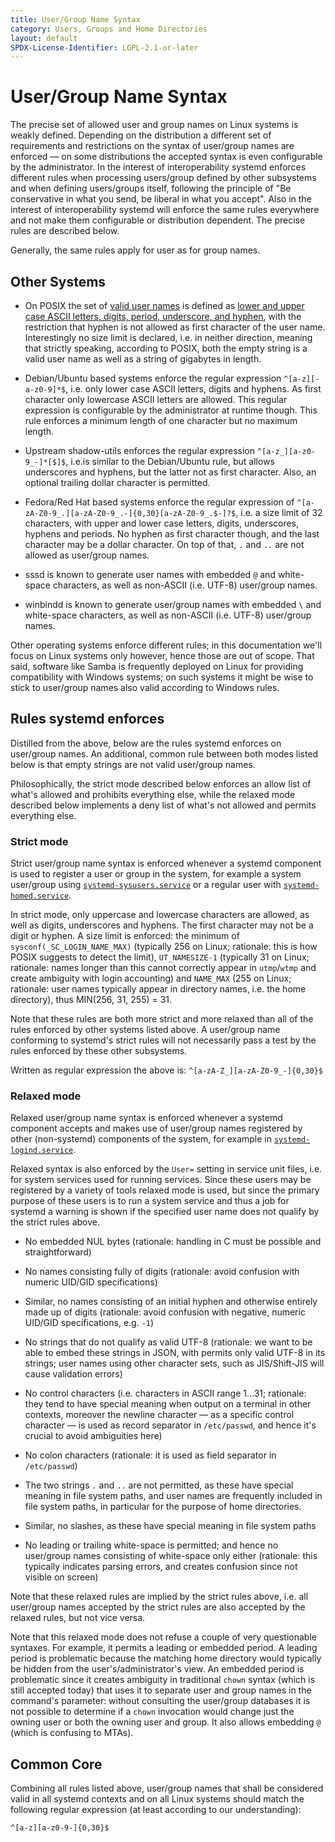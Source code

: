 ```yaml
---
title: User/Group Name Syntax
category: Users, Groups and Home Directories
layout: default
SPDX-License-Identifier: LGPL-2.1-or-later
---
```


# User/Group Name Syntax

The precise set of allowed user and group names on Linux systems is weakly defined.
Depending on the distribution a different set of requirements and
restrictions on the syntax of user/group names are enforced — on some
distributions the accepted syntax is even configurable by the administrator.
In the interest of interoperability systemd enforces different rules when
processing users/group defined by other subsystems and when defining users/groups
itself, following the principle of "Be conservative in what you send, be liberal in what you accept".
Also in the interest of interoperability systemd will enforce the same rules everywhere and not make them configurable or distribution dependent.
The precise rules are described below.

Generally, the same rules apply for user as for group names.

## Other Systems

* On POSIX the set of
  [valid user names](https://pubs.opengroup.org/onlinepubs/9699919799/basedefs/V1_chap03.html#tag_03_437)
  is defined as
  [lower and upper case ASCII letters, digits, period, underscore, and hyphen](https://pubs.opengroup.org/onlinepubs/9699919799/basedefs/V1_chap03.html#tag_03_282),
  with the restriction that hyphen is not allowed as first character of the user name.
  Interestingly no size limit is declared, i.e. in neither
  direction, meaning that strictly speaking, according to POSIX, both the empty
  string is a valid user name as well as a string of gigabytes in length.

* Debian/Ubuntu based systems enforce the regular expression `^[a-z][-a-z0-9]*$`, i.e.
  only lower case ASCII letters, digits and hyphens.
  As first character only lowercase ASCII letters are allowed.
  This regular expression is configurable by the administrator at runtime though.
  This rule enforces a minimum length of one character but no maximum length.

* Upstream shadow-utils enforces the regular expression
  `^[a-z_][a-z0-9_-]*[$]$`, i.e.is similar to the Debian/Ubuntu rule,
  but allows underscores and hyphens, but the latter not as first character.
  Also, an optional trailing dollar character is permitted.

* Fedora/Red Hat based systems enforce the regular expression of
  `^[a-zA-Z0-9_.][a-zA-Z0-9_.-]{0,30}[a-zA-Z0-9_.$-]?$`, i.e. a size limit of
  32 characters, with upper and lower case letters, digits, underscores, hyphens and periods.
  No hyphen as first character though, and the last character may be a dollar character.
  On top of that, `.` and `..` are not allowed as user/group names.

* sssd is known to generate user names with embedded `@` and white-space
  characters, as well as non-ASCII (i.e. UTF-8) user/group names.

* winbindd is known to generate user/group names with embedded `\` and
  white-space characters, as well as non-ASCII (i.e. UTF-8) user/group names.

Other operating systems enforce different rules; in this documentation we'll
focus on Linux systems only however, hence those are out of scope.
That said, software like Samba is frequently deployed on Linux for providing compatibility
with Windows systems; on such systems it might be wise to stick to user/group
names also valid according to Windows rules.

## Rules systemd enforces

Distilled from the above, below are the rules systemd enforces on user/group names.
An additional, common rule between both modes listed below is that empty strings are not valid user/group names.

Philosophically, the strict mode described below enforces an allow list of
what's allowed and prohibits everything else, while the relaxed mode described
below implements a deny list of what's not allowed and permits everything else.

### Strict mode

Strict user/group name syntax is enforced whenever a systemd component is used
to register a user or group in the system, for example a system user/group
using
[`systemd-sysusers.service`](https://www.freedesktop.org/software/systemd/man/systemd-sysusers.html)
or a regular user with
[`systemd-homed.service`](https://www.freedesktop.org/software/systemd/man/systemd-homed.html).

In strict mode, only uppercase and lowercase characters are allowed, as well as
digits, underscores and hyphens.
The first character may not be a digit or hyphen. A size limit is enforced: the minimum of `sysconf(_SC_LOGIN_NAME_MAX)`
(typically 256 on Linux; rationale: this is how POSIX suggests to detect the
limit), `UT_NAMESIZE-1` (typically 31 on Linux; rationale: names longer than
this cannot correctly appear in `utmp`/`wtmp` and create ambiguity with login
accounting) and `NAME_MAX` (255 on Linux; rationale: user names typically
appear in directory names, i.e. the home directory), thus MIN(256, 31, 255) = 31.

Note that these rules are both more strict and more relaxed than all of the
rules enforced by other systems listed above.
A user/group name conforming to systemd's strict rules will not necessarily pass a test by the rules enforced
by these other subsystems.

Written as regular expression the above is: `^[a-zA-Z_][a-zA-Z0-9_-]{0,30}$`

### Relaxed mode

Relaxed user/group name syntax is enforced whenever a systemd component accepts
and makes use of user/group names registered by other (non-systemd)
components of the system, for example in
[`systemd-logind.service`](https://www.freedesktop.org/software/systemd/man/systemd-logind.html).

Relaxed syntax is also enforced by the `User=` setting in service unit files,
i.e. for system services used for running services.
Since these users may be registered by a variety of tools relaxed mode is used, but since the primary
purpose of these users is to run a system service and thus a job for systemd a
warning is shown if the specified user name does not qualify by the strict
rules above.

* No embedded NUL bytes (rationale: handling in C must be possible and
  straightforward)

* No names consisting fully of digits (rationale: avoid confusion with numeric
  UID/GID specifications)

* Similar, no names consisting of an initial hyphen and otherwise entirely made
  up of digits (rationale: avoid confusion with negative, numeric UID/GID
  specifications, e.g. `-1`)

* No strings that do not qualify as valid UTF-8 (rationale: we want to be able
  to embed these strings in JSON, with permits only valid UTF-8 in its strings;
  user names using other character sets, such as JIS/Shift-JIS will cause
  validation errors)

* No control characters (i.e. characters in ASCII range 1…31; rationale: they
  tend to have special meaning when output on a terminal in other contexts,
  moreover the newline character — as a specific control character — is used as
  record separator in `/etc/passwd`, and hence it's crucial to avoid
  ambiguities here)

* No colon characters (rationale: it is used as field separator in `/etc/passwd`)

* The two strings `.` and `..` are not permitted, as these have special meaning
  in file system paths, and user names are frequently included in file system
  paths, in particular for the purpose of home directories.

* Similar, no slashes, as these have special meaning in file system paths

* No leading or trailing white-space is permitted; and hence no user/group names
  consisting of white-space only either (rationale: this typically indicates
  parsing errors, and creates confusion since not visible on screen)

Note that these relaxed rules are implied by the strict rules above, i.e. all
user/group names accepted by the strict rules are also accepted by the relaxed
rules, but not vice versa.

Note that this relaxed mode does not refuse a couple of very questionable syntaxes.
For example, it permits a leading or embedded period.
A leading period is problematic because the matching home directory would typically be hidden
from the user's/administrator's view.
An embedded period is problematic since it creates ambiguity in traditional `chown` syntax (which is still accepted
today) that uses it to separate user and group names in the command's
parameter: without consulting the user/group databases it is not possible to
determine if a `chown` invocation would change just the owning user or both the owning user and group.
It also allows embedding `@` (which is confusing to MTAs).

## Common Core

Combining all rules listed above, user/group names that shall be considered
valid in all systemd contexts and on all Linux systems should match the
following regular expression (at least according to our understanding):

`^[a-z][a-z0-9-]{0,30}$`
